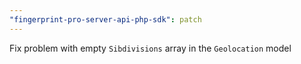 ```yaml
---
"fingerprint-pro-server-api-php-sdk": patch
---
```


Fix problem with empty `Sibdivisions` array in the `Geolocation` model
